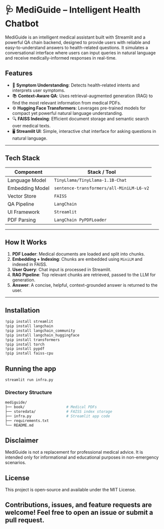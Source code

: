 # 🩺 MediGuide – Intelligent Health Chatbot

MediGuide is an intelligent medical assistant built with Streamlit and a powerful QA chain backend, designed to provide users with reliable and easy-to-understand answers to health-related questions. It simulates a conversational interface where users can input queries in natural language and receive medically-informed responses in real-time.


## Features

- 🧠 **Symptom Understanding**: Detects health-related intents and interprets user symptoms.
- 📚 **Context-Aware QA**: Uses retrieval-augmented generation (RAG) to find the most relevant information from medical PDFs.
- ⚙️ **Hugging Face Transformers**: Leverages pre-trained models for compact yet powerful natural language understanding.
- 🔍 **FAISS Indexing**: Efficient document storage and semantic search over medical texts.
- 🖥️ **Streamlit UI**: Simple, interactive chat interface for asking questions in natural language.

---

## Tech Stack

| Component              | Stack / Tool                        |
|------------------------|-------------------------------------|
| Language Model         | `TinyLlama/TinyLlama-1.1B-Chat`     |
| Embedding Model        | `sentence-transformers/all-MiniLM-L6-v2` |
| Vector Store           | `FAISS`                             |
| QA Pipeline            | `LangChain`                         |
| UI Framework           | `Streamlit`                         |
| PDF Parsing            | `LangChain PyPDFLoader`             |

---

## How It Works

1. **PDF Loader**: Medical documents are loaded and split into chunks.
2. **Embedding + Indexing**: Chunks are embedded using `MiniLM` and indexed in FAISS.
3. **User Query**: Chat input is processed in Streamlit.
4. **RAG Pipeline**: Top relevant chunks are retrieved, passed to the LLM for generation.
5. **Answer**: A concise, helpful, context-grounded answer is returned to the user.

---

## Installation

```bash
!pip install streamlit
!pip install langchain
!pip install langchain_community
!pip install langchain_huggingface
!pip install transformers
!pip install torch
!pip install pypdf
!pip install faiss-cpu
```

## Running the app
```bash
streamlit run infra.py
```

### Directory Structure
```bash
mediguide/
├── book/                   # Medical PDFs
├── storedata/              # FAISS index storage
├── infra.py                # Streamlit app code
├── requirements.txt
└── README.md
```
## Disclaimer
MediGuide is not a replacement for professional medical advice. It is intended only for informational and educational purposes in non-emergency scenarios.

## License
This project is open-source and available under the MIT License.


Contributions, issues, and feature requests are welcome! Feel free to open an issue or submit a pull request.
---

